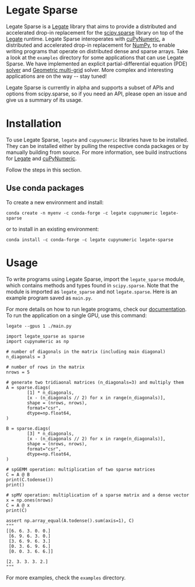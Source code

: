 <!--
Copyright 2023-2024 NVIDIA Corporation

Licensed under the Apache License, Version 2.0 (the "License");
you may not use this file except in compliance with the License.
You may obtain a copy of the License at

http://www.apache.org/licenses/LICENSE-2.0

Unless required by applicable law or agreed to in writing, software
distributed under the License is distributed on an "AS IS" BASIS,
WITHOUT WARRANTIES OR CONDITIONS OF ANY KIND, either express or implied.
See the License for the specific language governing permissions and
limitations under the License.

-->


# Legate Sparse

Legate Sparse is a [Legate](https://github.com/nv-legate/legate) library
that aims to provide a distributed and accelerated drop-in replacement for the
[scipy.sparse](https://docs.scipy.org/doc/scipy/reference/sparse.html) library
on top of the [Legate](https://github.com/nv-legate/legate) runtime. 
Legate Sparse interoperates with 
[cuPyNumeric](https://github.com/nv-legate/cupynumeric),
a distributed and accelerated drop-in replacement 
for [NumPy](https://numpy.org/doc/stable/reference/index.html#reference), to
enable writing programs that operate on distributed dense and sparse arrays.
Take a look at the `examples` directory for some applications that can 
use Legate Sparse. We have implemented
an explicit partial-differential equation (PDE) [solver](examples/pde.py) 
and [Geometric multi-grid](examples/gmg.py) solver. 
More complex and interesting applications are on the way -- stay tuned!

Legate Sparse is currently in alpha and supports a subset of APIs 
and options from scipy.sparse, so if you need an API, please open 
an issue and give us a summary of its usage. 

# Installation

To use Legate Sparse, `legate` and `cupynumeric` libraries have to be installed. 
They can be installed either by pulling the respective conda packages 
or by manually building from source. For more information, 
see build instructions for [Legate](https://github.com/nv-legate/legate) 
and [cuPyNumeric](https://github.com/nv-legate/cupynumeric).

Follow the steps in this section.

## Use conda packages

To create a new environment and install: 
```
conda create -n myenv -c conda-forge -c legate cupynumeric legate-sparse
```

or to install in an existing environment:
```
conda install -c conda-forge -c legate cupynumeric legate-sparse
```

# Usage

To write programs using Legate Sparse, import the `legate_sparse` module, which
contains methods and types found in `scipy.sparse`. Note that the module is imported as `legate_sparse`
and not `legate.sparse`. Here is an example program saved as `main.py`. 

For more details on how to run legate programs, check 
our [documentation](https://docs.nvidia.com/cupynumeric).
To run the application on a single GPU, use this command:

`legate --gpus 1 ./main.py`


```[python]
import legate_sparse as sparse
import cupynumeric as np

# number of diagonals in the matrix (including main diagonal)
n_diagonals = 3 

# number of rows in the matrix
nrows = 5 

# generate two tridiaonal matrices (n_diagonals=3) and multiply them
A = sparse.diags(
        [1] * n_diagonals,
        [x - (n_diagonals // 2) for x in range(n_diagonals)],
        shape = (nrows, nrows),
        format="csr",
        dtype=np.float64,
)

B = sparse.diags(
        [3] * n_diagonals,
        [x - (n_diagonals // 2) for x in range(n_diagonals)],
        shape = (nrows, nrows),
        format="csr",
        dtype=np.float64,
)

# spGEMM operation: multiplication of two sparse matrices
C = A @ B 
print(C.todense())
print()

# spMV operation: multiplication of a sparse matrix and a dense vector
x = np.ones(nrows)
C = A @ x 
print(C)

assert np.array_equal(A.todense().sum(axis=1), C)
"""
[[6. 6. 3. 0. 0.]
 [6. 9. 6. 3. 0.]
 [3. 6. 9. 6. 3.]
 [0. 3. 6. 9. 6.]
 [0. 0. 3. 6. 6.]]

[2. 3. 3. 3. 2.]
"""
```

For more examples, check the `examples` directory.
